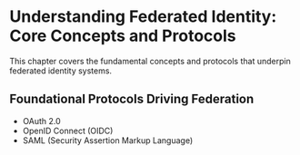 # Understanding Federated Identity: Core Concepts and Protocols

This chapter covers the fundamental concepts and protocols that underpin federated identity systems.

## Foundational Protocols Driving Federation
* OAuth 2.0
* OpenID Connect (OIDC)
* SAML (Security Assertion Markup Language) 
